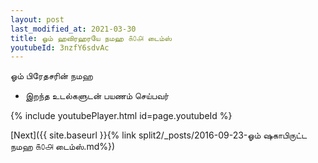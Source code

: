 ```yaml
---
layout: post
last_modified_at: 2021-03-30
title: ஓம் ஹவிரஹரயே நமஹ ௧௦௮ டைம்ஸ்
youtubeId: 3nzfY6sdvAc
---
```

 
 
 ஓம் பிரேதசரின் நமஹ  
 
 -  இறந்த உடல்களுடன் பயணம் செய்பவர் 
 
  
 
  
 
 
 
 
 
 


{% include youtubePlayer.html id=page.youtubeId %}
 
[Next]({{ site.baseurl }}{% link  split2/_posts/2016-09-23-ஓம் ஷகாபிருட்ட நமஹ ௧௦௮ டைம்ஸ்.md%})
 
